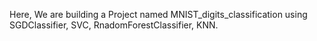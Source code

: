 Here, We are building a Project named MNIST_digits_classification using SGDClassifier, SVC, RnadomForestClassifier, KNN.
